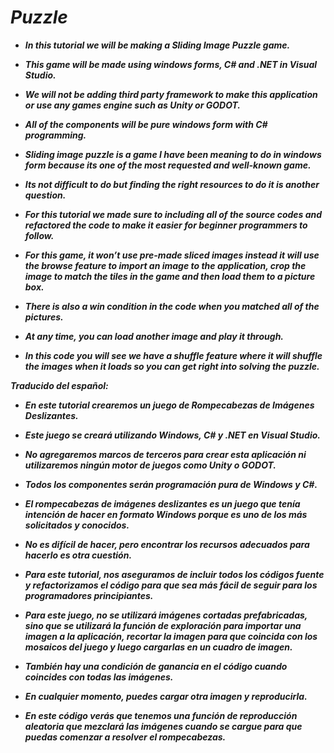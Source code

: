# **_Puzzle_**

- **_In this tutorial we will be making a Sliding Image Puzzle game._**
  
- **_This game will be made using windows forms, C# and .NET in Visual Studio._**
  
- **_We will not be adding third party framework to make this application or use any games engine such as Unity or GODOT._**
  
- **_All of the components will be pure windows form with C# programming._**
  
- **_Sliding image puzzle is a game I have been meaning to do in windows form because its one of the most requested and well-known game._**
  
- **_Its not difficult to do but finding the right resources to do it is another question._**
  
- **_For this tutorial we made sure to including all of the source codes and refactored the code to make it easier for beginner programmers to follow._**

- **_For this game, it won’t use pre-made sliced images instead it will use the browse feature to import an image to the application, crop the image to match the tiles in the game and then load them to a picture box._**
  
- **_There is also a win condition in the code when you matched all of the pictures._**
  
- **_At any time, you can load another image and play it through._**
  
- **_In this code you will see we have a shuffle feature where it will shuffle the images when it loads so you can get right into solving the puzzle._**

**_Traducido del español:_**
  
- **_En este tutorial crearemos un juego de Rompecabezas de Imágenes Deslizantes._**

- **_Este juego se creará utilizando Windows, C# y .NET en Visual Studio._**

- **_No agregaremos marcos de terceros para crear esta aplicación ni utilizaremos ningún motor de juegos como Unity o GODOT._**

- **_Todos los componentes serán programación pura de Windows y C#._**

- **_El rompecabezas de imágenes deslizantes es un juego que tenía intención de hacer en formato Windows porque es uno de los más solicitados y conocidos._**

- **_No es difícil de hacer, pero encontrar los recursos adecuados para hacerlo es otra cuestión._**

- **_Para este tutorial, nos aseguramos de incluir todos los códigos fuente y refactorizamos el código para que sea más fácil de seguir para los programadores principiantes._**

- **_Para este juego, no se utilizará imágenes cortadas prefabricadas, sino que se utilizará la función de exploración para importar una imagen a la aplicación, recortar la imagen para que coincida con los mosaicos del juego y luego cargarlas en un cuadro de imagen._**

- **_También hay una condición de ganancia en el código cuando coincides con todas las imágenes._**

- **_En cualquier momento, puedes cargar otra imagen y reproducirla._**

- **_En este código verás que tenemos una función de reproducción aleatoria que mezclará las imágenes cuando se cargue para que puedas comenzar a resolver el rompecabezas._**
